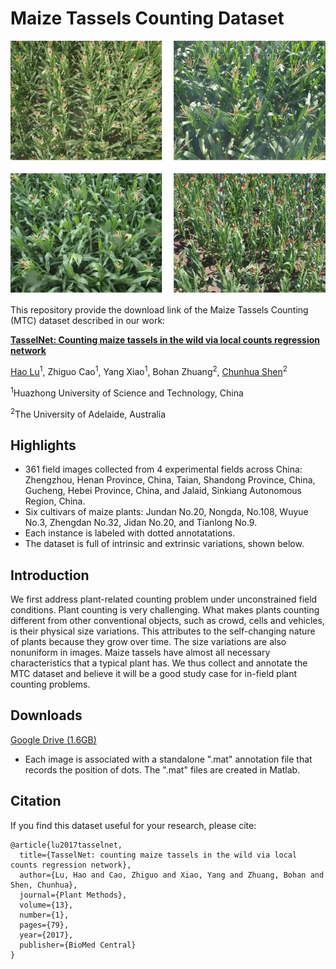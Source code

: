 # Maize Tassels Counting Dataset
![maize tassels](maize_tassels.png)

This repository provide the download link of the Maize Tassels Counting (MTC) dataset described in our work:

**[TasselNet: Counting maize tassels in the wild via local counts regression network](https://plantmethods.biomedcentral.com/track/pdf/10.1186/s13007-017-0224-0)**

[Hao Lu](https://sites.google.com/site/poppinace/)<sup>1</sup>, Zhiguo Cao<sup>1</sup>, Yang Xiao<sup>1</sup>, Bohan Zhuang<sup>2</sup>, [Chunhua Shen](http://cs.adelaide.edu.au/~chhshen/)<sup>2</sup>

<sup>1</sup>Huazhong University of Science and Technology, China

<sup>2</sup>The University of Adelaide, Australia

## Highlights
- 361 field images collected from 4 experimental fields across China: Zhengzhou, Henan Province, China, Taian, Shandong Province, China, Gucheng, Hebei Province, China, and Jalaid, Sinkiang Autonomous Region, China.
- Six cultivars of maize plants: Jundan No.20, Nongda, No.108, Wuyue No.3, Zhengdan No.32, Jidan No.20, and Tianlong No.9.
- Each instance is labeled with dotted annotatations.
- The dataset is full of intrinsic and extrinsic variations, shown below.

## Introduction
We first address plant-related counting problem under unconstrained field conditions. Plant counting is very challenging. What makes plants counting different from other conventional objects, such as crowd, cells and vehicles, is their physical size variations. This attributes to the self-changing nature of plants because they grow over time. The size variations are also nonuniform in images. Maize tassels have almost all necessary characteristics that a typical plant has. We thus collect and annotate the MTC dataset and believe it will be a good study case for in-field plant counting problems.

## Downloads
[Google Drive (1.6GB)](https://drive.google.com/open?id=0B3VP9kTetyv1OXhDdTBwUER2NGM)

* Each image is associated with a standalone ".mat" annotation file that records the position of dots. The ".mat" files are created in Matlab.

## Citation
If you find this dataset useful for your research, please cite:
```
@article{lu2017tasselnet,
  title={TasselNet: counting maize tassels in the wild via local counts regression network},
  author={Lu, Hao and Cao, Zhiguo and Xiao, Yang and Zhuang, Bohan and Shen, Chunhua},
  journal={Plant Methods},
  volume={13},
  number={1},
  pages={79},
  year={2017},
  publisher={BioMed Central}
}
```
